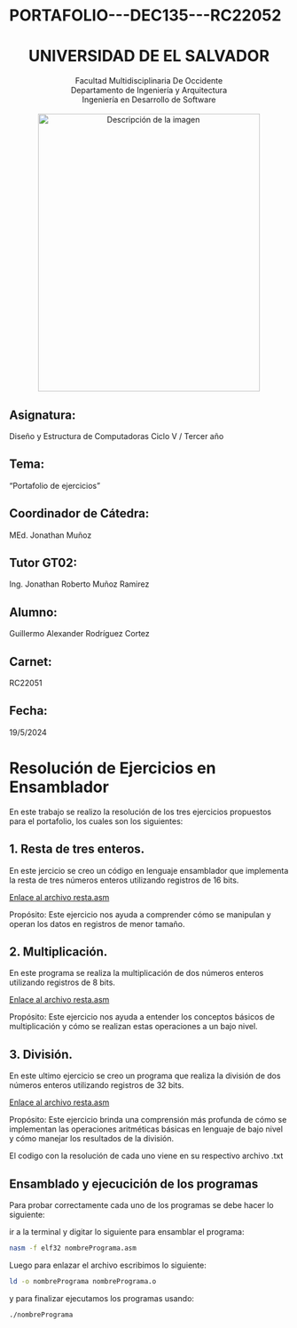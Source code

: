 # PORTAFOLIO---DEC135---RC22052
<h1 align="center">UNIVERSIDAD DE EL SALVADOR</h1>
<p align="center">
Facultad Multidisciplinaria De Occidente<br>
Departamento de Ingeniería y Arquitectura<br>
Ingeniería en Desarrollo de Software<br>
  <br><img src="https://upload.wikimedia.org/wikipedia/commons/c/c8/Logo_UES.jpg" alt="Descripción de la imagen" width="400" height="500"><br>
</p>

## Asignatura:
Diseño y Estructura de Computadoras
Ciclo V / Tercer año

## Tema:
“Portafolio de ejercicios”

## Coordinador de Cátedra:
MEd. Jonathan Muñoz

## Tutor GT02:
Ing. Jonathan Roberto Muñoz Ramirez

## Alumno:
Guillermo Alexander Rodríguez Cortez

## Carnet:
RC22051

## Fecha:
19/5/2024



# Resolución de Ejercicios en Ensamblador

En este trabajo se realizo la resolución de los tres ejercicios propuestos para el portafolio, los cuales son los siguientes:

## 1. Resta de tres enteros.
En este jercicio se creo un código en lenguaje ensamblador que implementa la resta de tres números enteros utilizando registros de 16 bits.

[Enlace al archivo resta.asm](src/resta.asm)

Propósito: Este ejercicio nos ayuda a comprender cómo se manipulan y operan los datos en registros de menor tamaño.

## 2. Multiplicación. 
En este programa se realiza la multiplicación de dos números enteros utilizando registros de 8 bits.

[Enlace al archivo resta.asm](src/resta.asm)

Propósito: Este ejercicio nos ayuda a entender los conceptos básicos de multiplicación y cómo se realizan estas operaciones a un bajo nivel.

## 3. División.   
En este ultimo ejercicio se creo un programa que realiza la división de dos números enteros utilizando registros de 32 bits.

[Enlace al archivo resta.asm](src/resta.asm)

Propósito: Este ejercicio brinda una comprensión más profunda de cómo se implementan las operaciones aritméticas básicas en lenguaje de bajo nivel y cómo manejar los resultados de la división.


El codigo con la resolución de cada uno viene en su respectivo archivo .txt

## Ensamblado y ejecucición de los programas

Para probar correctamente cada uno de los programas se debe hacer lo siguiente:

ir a la terminal y digitar lo siguiente para ensamblar el programa:
```bash
nasm -f elf32 nombrePrograma.asm
```
Luego para enlazar el archivo escribimos lo siguiente:
```bash
ld -o nombrePrograma nombrePrograma.o
```
y para finalizar ejecutamos los programas usando:
```bash
./nombrePrograma 
```


